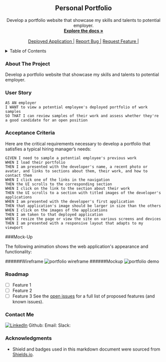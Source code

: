 <h2 align="center">Personal Portfolio</h2>

  <p align="center">
    Develop a portfolio website that showcase my skills and talents to potential employer.
    <br />
    <a href="https://github.com/jenho-webdev/Personal-Portfolio"><strong>Explore the docs »</strong></a>
    <br />
    <br />
    <a href="https://jenho-webdev.github.io/Personal-Portfolio/">Deployed Application |</a>
    <a href="https://github.com/jenho-webdev/Personal-Portfolio/issues">Report Bug |</a>
    <a href="https://github.com/jenho-webdev/Personal-Portfolio/issues">Request Feature |</a>
  </p>
</div>

<!-- TABLE OF CONTENTS -->
<details>
  <summary>Table of Contents</summary>
  <ol>
    <li><a href="#about-the-project">About The Project</a>
    <li><a href="#user-story">User Story</a>
    <li><a href="#Acceptance Criteria">Acceptance Criteria</a></li>
    <li><a href="#Mock-up">Mock-up</a>
    <li><a href="#roadmap">Roadmap</a></li>
    <li><a href="#contact">Contact</a></li>
    <li><a href="#acknowledgments">Acknowledgments</a></li>
  </ol>
</details>


### About The Project
Develop a portfolio website that showcase my skills and talents to potential employer.

### User Story

    AS AN employer
    I WANT to view a potential employee's deployed portfolio of work samples
    SO THAT I can review samples of their work and assess whether they're a good candidate for an open position

### Acceptance Criteria

Here are the critical requirements necessary to develop a portfolio that satisfies a typical hiring manager’s needs:

    GIVEN I need to sample a potential employee's previous work
    WHEN I load their portfolio
    THEN I am presented with the developer's name, a recent photo or avatar, and links to sections about them, their work, and how to contact them
    WHEN I click one of the links in the navigation
    THEN the UI scrolls to the corresponding section
    WHEN I click on the link to the section about their work
    THEN the UI scrolls to a section with titled images of the developer's applications
    WHEN I am presented with the developer's first application
    THEN that application's image should be larger in size than the others
    WHEN I click on the images of the applications
    THEN I am taken to that deployed application
    WHEN I resize the page or view the site on various screens and devices
    THEN I am presented with a responsive layout that adapts to my viewport

###Mock-Up

The following animation shows the web application's appearance and functionality:

######Wireframe
![portfolio wireframe](./Assets/wireframe.png)
######Mockup 
![portfolio demo](./Assets/mockup.png)

<!-- ROADMAP -->
### Roadmap
- [ ] Feature 1
- [ ] Feature 2
- [ ] Feature 3
See the [open issues](https://github.com/jenho-webdev/Personal-Portfolio/issues) for a full list of proposed features (and known issues).

### Contact Me

[![LinkedIn][linkedin-shield]][linkedin-url]
Github:
Email:
Slack:



### Acknowledgments

- Shield and badges used in this markdown document were sourced from [Shields.io](https://shields.io/).





<!-- MARKDOWN LINKS & IMAGES -->
<!-- https://www.markdownguide.org/basic-syntax/#reference-style-links -->
[linkedin-shield]: https://img.shields.io/badge/-LinkedIn-black.svg?style=for-the-badge&logo=linkedin&colorB=555
[linkedin-url]: https://linkedin.com/in/linkedin_username
